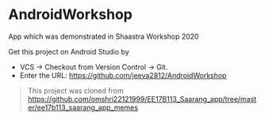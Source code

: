 # AndroidWorkshop
App which was demonstrated in Shaastra Workshop 2020

Get this project on Android Studio by
* VCS -> Checkout from Version Control -> Git.
* Enter the URL: https://github.com/jeeva2812/AndroidWorkshop

> This project was cloned from https://github.com/omshri22121999/EE17B113_Saarang_app/tree/master/ee17b113_saarang_app_memes  
